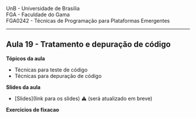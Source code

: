 
UnB - Universidade de Brasilia  
FGA - Faculdade do Gama  
FGA0242 - Técnicas de Programação para Plataformas Emergentes

---

## Aula 19 - Tratamento e depuração de código

**Tópicos da aula**
- Técnicas para teste de código
- Técnicas para depuração de código

**Slides da aula**
* [Slides](link para os slides)
  :warning: (será atualizado em breve)

**Exercicios de fixacao**
